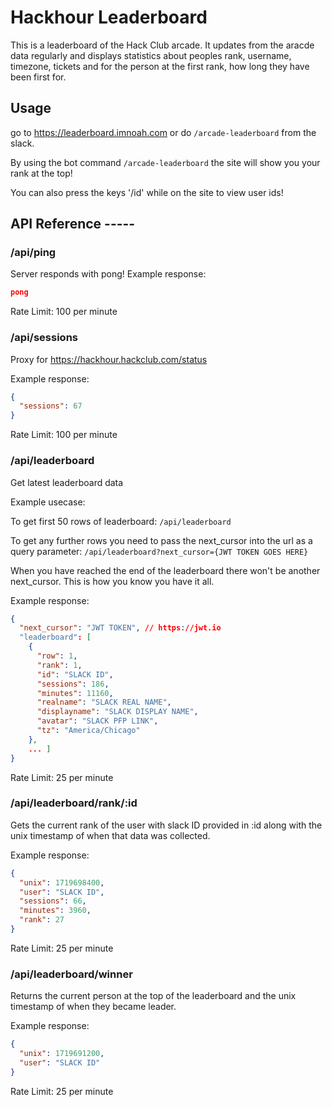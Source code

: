 # Hackhour Leaderboard
This is a leaderboard of the Hack Club arcade. It updates from the aracde data regularly and displays statistics about peoples rank, username, timezone, tickets and for the person at the first rank, how long they have been first for. 
## Usage
go to https://leaderboard.imnoah.com or do `/arcade-leaderboard` from the slack.

By using the bot command `/arcade-leaderboard` the site will show you your rank at the top!

You can also press the keys '/id' while on the site to view user ids!


## API Reference -----

### /api/ping

Server responds with pong!
Example response: 
```json
pong
```

Rate Limit: 100 per minute

### /api/sessions

Proxy for https://hackhour.hackclub.com/status

Example response: 
```json
{
  "sessions": 67
}
```

Rate Limit: 100 per minute

### /api/leaderboard

Get latest leaderboard data

Example usecase:

To get first 50 rows of leaderboard:
`/api/leaderboard`

To get any further rows you need to pass the next_cursor into the url as a query parameter:
`/api/leaderboard?next_cursor={JWT TOKEN GOES HERE}`

When you have reached the end of the leaderboard there won't be another next_cursor. This is how you know you have it all.

Example response: 
```json
{
  "next_cursor": "JWT TOKEN", // https://jwt.io
  "leaderboard": [
    {
      "row": 1,
      "rank": 1,
      "id": "SLACK ID",
      "sessions": 186,
      "minutes": 11160,
      "realname": "SLACK REAL NAME",
      "displayname": "SLACK DISPLAY NAME",
      "avatar": "SLACK PFP LINK",
      "tz": "America/Chicago"
    },
    ... ]
}
```

Rate Limit: 25 per minute

### /api/leaderboard/rank/:id


Gets the current rank of the user with slack ID provided in :id along with the unix timestamp of when that data was collected.

Example response: 
```json
{
  "unix": 1719698400, 
  "user": "SLACK ID",
  "sessions": 66,
  "minutes": 3960,
  "rank": 27
}
```

Rate Limit: 25 per minute

### /api/leaderboard/winner

Returns the current person at the top of the leaderboard and the unix timestamp of when they became leader.

Example response: 
```json
{
  "unix": 1719691200,
  "user": "SLACK ID"
}
```

Rate Limit: 25 per minute


